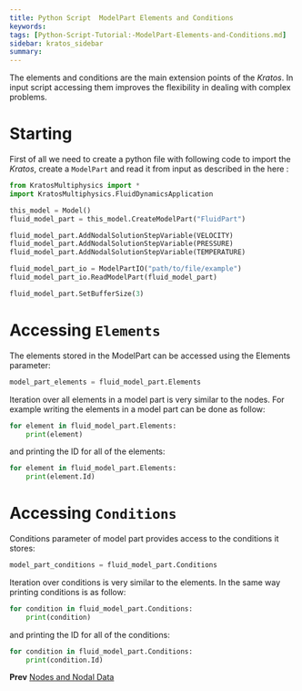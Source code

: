 ```yaml
---
title: Python Script  ModelPart Elements and Conditions
keywords: 
tags: [Python-Script-Tutorial:-ModelPart-Elements-and-Conditions.md]
sidebar: kratos_sidebar
summary: 
---
```


The elements and conditions are the main extension points of the *Kratos*. In input script accessing them improves the flexibility in dealing with complex problems.

# Starting
First of all we need to create a python file with following code to import the *Kratos*, create a `ModelPart` and read it from input as described in the here :

```Python
from KratosMultiphysics import *
import KratosMultiphysics.FluidDynamicsApplication

this_model = Model()
fluid_model_part = this_model.CreateModelPart("FluidPart")

fluid_model_part.AddNodalSolutionStepVariable(VELOCITY)
fluid_model_part.AddNodalSolutionStepVariable(PRESSURE)
fluid_model_part.AddNodalSolutionStepVariable(TEMPERATURE)

fluid_model_part_io = ModelPartIO("path/to/file/example")
fluid_model_part_io.ReadModelPart(fluid_model_part)

fluid_model_part.SetBufferSize(3)
```

# Accessing `Elements`
The elements stored in the ModelPart can be accessed using the Elements parameter:

```Python
model_part_elements = fluid_model_part.Elements
```
 
Iteration over all elements in a model part is very similar to the nodes. For example writing the elements in a model part can be done as follow:

```Python
for element in fluid_model_part.Elements:
    print(element)
```

and printing the ID for all of the elements:

```Python
for element in fluid_model_part.Elements:
    print(element.Id)
```

# Accessing `Conditions`
Conditions parameter of model part provides access to the conditions it stores:

```Python
model_part_conditions = fluid_model_part.Conditions
```

Iteration over conditions is very similar to the elements. In the same way printing conditions is as follow:

```Python
for condition in fluid_model_part.Conditions:
    print(condition)
```

and printing the ID for all of the conditions:

```Python
for condition in fluid_model_part.Conditions:
    print(condition.Id)
```

**Prev** [Nodes and Nodal Data](https://github.com/KratosMultiphysics/Kratos/wiki/Python-Script-Tutorial:-Nodes-and-Nodal-Data)